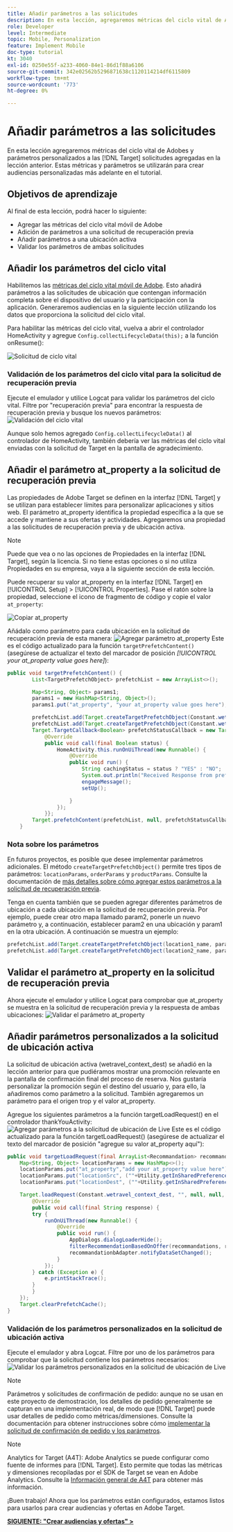 ```yaml
---
title: Añadir parámetros a las solicitudes
description: En esta lección, agregaremos métricas del ciclo vital de Adobes y parámetros personalizados a las solicitudes de Target agregadas en la lección anterior. Estas métricas y parámetros se utilizarán para crear audiencias personalizadas más adelante en el tutorial.
role: Developer
level: Intermediate
topic: Mobile, Personalization
feature: Implement Mobile
doc-type: tutorial
kt: 3040
exl-id: 0250e55f-a233-4060-84e1-86d1f88a6106
source-git-commit: 342e02562b5296871638c1120114214df6115809
workflow-type: tm+mt
source-wordcount: '773'
ht-degree: 0%

---
```


# Añadir parámetros a las solicitudes

En esta lección agregaremos métricas del ciclo vital de Adobes y parámetros personalizados a las [!DNL Target] solicitudes agregadas en la lección anterior. Estas métricas y parámetros se utilizarán para crear audiencias personalizadas más adelante en el tutorial.

## Objetivos de aprendizaje

Al final de esta lección, podrá hacer lo siguiente:

* Agregar las métricas del ciclo vital móvil de Adobe
* Adición de parámetros a una solicitud de recuperación previa
* Añadir parámetros a una ubicación activa
* Validar los parámetros de ambas solicitudes

## Añadir los parámetros del ciclo vital

Habilitemos las [métricas del ciclo vital móvil de Adobe](https://experienceleague.adobe.com/docs/mobile-services/android/metrics.html?lang=en). Esto añadirá parámetros a las solicitudes de ubicación que contengan información completa sobre el dispositivo del usuario y la participación con la aplicación. Generaremos audiencias en la siguiente lección utilizando los datos que proporciona la solicitud del ciclo vital.

Para habilitar las métricas del ciclo vital, vuelva a abrir el controlador HomeActivity y agregue `Config.collectLifecycleData(this);` a la función onResume():

![Solicitud de ciclo vital](assets/lifecycle_code.jpg)

### Validación de los parámetros del ciclo vital para la solicitud de recuperación previa

Ejecute el emulador y utilice Logcat para validar los parámetros del ciclo vital. Filtre por &quot;recuperación previa&quot; para encontrar la respuesta de recuperación previa y busque los nuevos parámetros:
![Validación del ciclo vital](assets/lifecycle_validation.jpg)

Aunque solo hemos agregado `Config.collectLifecycleData()` al controlador de HomeActivity, también debería ver las métricas del ciclo vital enviadas con la solicitud de Target en la pantalla de agradecimiento.

## Añadir el parámetro at_property a la solicitud de recuperación previa

Las propiedades de Adobe Target se definen en la interfaz [!DNL Target] y se utilizan para establecer límites para personalizar aplicaciones y sitios web. El parámetro at_property identifica la propiedad específica a la que se accede y mantiene a sus ofertas y actividades. Agregaremos una propiedad a las solicitudes de recuperación previa y de ubicación activa.

>[!NOTE]
>
>Puede que vea o no las opciones de Propiedades en la interfaz [!DNL Target], según la licencia. Si no tiene estas opciones o si no utiliza Propiedades en su empresa, vaya a la siguiente sección de esta lección.

Puede recuperar su valor at_property en la interfaz [!DNL Target] en [!UICONTROL Setup] > [!UICONTROL Properties].  Pase el ratón sobre la propiedad, seleccione el icono de fragmento de código y copie el valor `at_property`:

![Copiar at_property](assets/at_property_interface.jpg)

Añádalo como parámetro para cada ubicación en la solicitud de recuperación previa de esta manera:
![Agregar parámetro at_property](assets/params_at_property.jpg)
Este es el código actualizado para la función `targetPrefetchContent()` (asegúrese de actualizar el texto del marcador de posición _[!UICONTROL your at_property value goes here]_):

```java
public void targetPrefetchContent() {
        List<TargetPrefetchObject> prefetchList = new ArrayList<>();

        Map<String, Object> params1;
        params1 = new HashMap<String, Object>();
        params1.put("at_property", "your at_property value goes here");

        prefetchList.add(Target.createTargetPrefetchObject(Constant.wetravel_engage_home, params1));
        prefetchList.add(Target.createTargetPrefetchObject(Constant.wetravel_engage_search, params1));
        Target.TargetCallback<Boolean> prefetchStatusCallback = new Target.TargetCallback<Boolean>() {
            @Override
            public void call(final Boolean status) {
                HomeActivity.this.runOnUiThread(new Runnable() {
                    @Override
                    public void run() {
                        String cachingStatus = status ? "YES" : "NO";
                        System.out.println("Received Response from prefetch : " + cachingStatus);
                        engageMessage();
                        setUp();

                    }
                });
            }};
        Target.prefetchContent(prefetchList, null, prefetchStatusCallback);
    }
```

### Nota sobre los parámetros

En futuros proyectos, es posible que desee implementar parámetros adicionales. El método `createTargetPrefetchObject()` permite tres tipos de parámetros: `locationParams`, `orderParams` y `productParams`. Consulte la documentación de [más detalles sobre cómo agregar estos parámetros a la solicitud de recuperación previa](https://experienceleague.adobe.com/docs/mobile-services/android/target-android/c-mob-target-prefetch-android.html?lang=en).

Tenga en cuenta también que se pueden agregar diferentes parámetros de ubicación a cada ubicación en la solicitud de recuperación previa. Por ejemplo, puede crear otro mapa llamado param2, ponerle un nuevo parámetro y, a continuación, establecer param2 en una ubicación y param1 en la otra ubicación. A continuación se muestra un ejemplo:

```java
prefetchList.add(Target.createTargetPrefetchObject(location1_name, params1);
prefetchList.add(Target.createTargetPrefetchObject(location2_name, params2);
```

## Validar el parámetro at_property en la solicitud de recuperación previa

Ahora ejecute el emulador y utilice Logcat para comprobar que at_property se muestra en la solicitud de recuperación previa y la respuesta de ambas ubicaciones:
![Validar el parámetro at_property](assets/parameters_at_property_validation.jpg)

## Añadir parámetros personalizados a la solicitud de ubicación activa

La solicitud de ubicación activa (wetravel_context_dest) se añadió en la lección anterior para que pudiéramos mostrar una promoción relevante en la pantalla de confirmación final del proceso de reserva. Nos gustaría personalizar la promoción según el destino del usuario y, para ello, la añadiremos como parámetro a la solicitud. También agregaremos un parámetro para el origen trop y el valor at_property.

Agregue los siguientes parámetros a la función targetLoadRequest() en el controlador thankYouActivity:
![Agregar parámetros a la solicitud de ubicación de Live](assets/parameters_live_location.jpg)
Este es el código actualizado para la función targetLoadRequest() (asegúrese de actualizar el texto del marcador de posición &quot;agregue su valor at_property aquí&quot;):

```java
public void targetLoadRequest(final ArrayList<Recommandation> recommandations) {
    Map<String, Object> locationParams = new HashMap<>();
    locationParams.put("at_property","add your at_property value here");
    locationParams.put("locationSrc", (""+Utility.getInSharedPreference(ThankYouActivity.this,Constant.departure,"")));
    locationParams.put("locationDest", (""+Utility.getInSharedPreference(ThankYouActivity.this,Constant.destination,"")));

    Target.loadRequest(Constant.wetravel_context_dest, "", null, null, locationParams, new Target.TargetCallback<String>() {
        @Override
        public void call(final String response) {
        try {
            runOnUiThread(new Runnable() {
                @Override
                public void run() {
                    AppDialogs.dialogLoaderHide();
                    filterRecommendationBasedOnOffer(recommandations, response);
                    recommandationbAdapter.notifyDataSetChanged();
                }
            });
        } catch (Exception e) {
            e.printStackTrace();
        }
        }
    });
    Target.clearPrefetchCache();
}
```

### Validación de los parámetros personalizados en la solicitud de ubicación activa

Ejecute el emulador y abra Logcat. Filtre por uno de los parámetros para comprobar que la solicitud contiene los parámetros necesarios:
![Validar los parámetros personalizados en la solicitud de ubicación de Live](assets/parameters_live_location_validation.jpg)

>[!NOTE]
>
>Parámetros y solicitudes de confirmación de pedido: aunque no se usan en este proyecto de demostración, los detalles de pedido generalmente se capturan en una implementación real, de modo que [!DNL Target] puede usar detalles de pedido como métricas/dimensiones. Consulte la documentación para obtener instrucciones sobre cómo [implementar la solicitud de confirmación de pedido y los parámetros](https://experienceleague.adobe.com/docs/mobile-services/android/target-android/c-target-methods.html?lang=en).

>[!NOTE]
>
>Analytics for Target (A4T): Adobe Analytics se puede configurar como fuente de informes para [!DNL Target]. Esto permite que todas las métricas y dimensiones recopiladas por el SDK de Target se vean en Adobe Analytics. Consulte la [Información general de A4T](https://experienceleague.adobe.com/docs/target/using/integrate/a4t/a4t.html?lang=es) para obtener más información.

¡Buen trabajo! Ahora que los parámetros están configurados, estamos listos para usarlos para crear audiencias y ofertas en Adobe Target.

**[SIGUIENTE: &quot;Crear audiencias y ofertas&quot; >](create-audiences-and-offers.md)**
